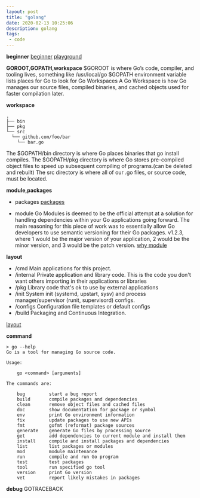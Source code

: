 ```yaml
---
layout: post
title: "golang"
date: 2020-02-13 10:25:06
description: golang
tags:
 - code
---
```


**beginner**
[beginner](https://learnxinyminutes.com/docs/go/)
[playground](https://tour.golang.org/welcome/4)

**GOROOT,GOPATH,workspace**
$GOROOT is where Go’s code, compiler, and tooling lives, something like
/usr/local/go
$GOPATH environment variable lists places for Go to look for Go Workspaces
A Go Workspace is how Go manages our source files, compiled binaries, and cached objects used for faster compilation later.

**workspace**
```
.
├── bin
├── pkg
└── src
  └── github.com/foo/bar
    └── bar.go
```
The $GOPATH/bin directory is where Go places binaries that go install compiles.
The $GOPATH/pkg directory is where Go stores pre-compiled object files to speed up subsequent compiling of programs.(can be deleted and rebuilt)
The src directory is where all of our .go files, or source code, must be located. 

**module,packages**
- packages
[packages](https://www.callicoder.com/golang-packages/)

- module
Go Modules is deemed to be the official attempt at a solution for handling dependencies within your Go applications going forward. The main reasoning for this piece of work was to essentially allow Go developers to use semantic versioning for their Go packages. v1.2.3, where 1 would be the major version of your application, 2 would be the minor version, and 3 would be the patch version.
[why module](https://medium.com/rungo/anatomy-of-modules-in-go-c8274d215c16)


**layout**
- /cmd
Main applications for this project.
- /internal
Private application and library code. This is the code you don't want others importing in their applications or libraries
- /pkg
Library code that's ok to use by external applications
- /init
System init (systemd, upstart, sysv) and process manager/supervisor (runit, supervisord) configs. 
- /configs
Configuration file templates or default configs
- /build
Packaging and Continuous Integration.


[layout](https://github.com/golang-standards/project-layout)

**command**
```
> go --help
Go is a tool for managing Go source code.

Usage:

	go <command> [arguments]

The commands are:

	bug         start a bug report
	build       compile packages and dependencies
	clean       remove object files and cached files
	doc         show documentation for package or symbol
	env         print Go environment information
	fix         update packages to use new APIs
	fmt         gofmt (reformat) package sources
	generate    generate Go files by processing source
	get         add dependencies to current module and install them
	install     compile and install packages and dependencies
	list        list packages or modules
	mod         module maintenance
	run         compile and run Go program
	test        test packages
	tool        run specified go tool
	version     print Go version
	vet         report likely mistakes in packages
```

**debug**
GOTRACEBACK
